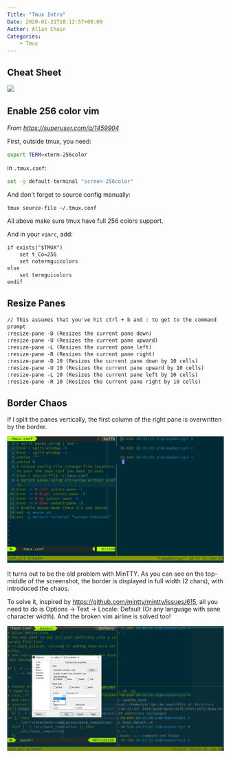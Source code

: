 ```yaml
---
Title: "Tmux Intro"
Date: 2020-01-21T18:12:57+08:00
Author: Allan Chain
Categories:
    - Tmux
---
```


## Cheat Sheet

![](https://linuxacademy.com/site-content/uploads/2016/08/tmux-3-1-1024x640.png)

## Enable 256 color vim

*From https://superuser.com/a/1459904*

First, outside tmux, you need:

```bash
export TERM=xterm-256color
```

in `.tmux.conf`:

```bash
set -g default-terminal "screen-256color"
```

And don't forget to source config manually:

```bash
tmux source-file ~/.tmux.conf
```

All above make sure tmux have full 256 colors support.

And in your `vimrc`, add:

```vim
if exists("$TMUX")
    set t_Co=256
    set notermguicolors
else
    set termguicolors
endif
```

## Resize Panes

```
// This assumes that you've hit ctrl + b and : to get to the command prompt
:resize-pane -D (Resizes the current pane down)
:resize-pane -U (Resizes the current pane upward)
:resize-pane -L (Resizes the current pane left)
:resize-pane -R (Resizes the current pane right)
:resize-pane -D 10 (Resizes the current pane down by 10 cells)
:resize-pane -U 10 (Resizes the current pane upward by 10 cells)
:resize-pane -L 10 (Resizes the current pane left by 10 cells)
:resize-pane -R 10 (Resizes the current pane right by 10 cells)
```

## Border Chaos

If I split the panes vertically, the first column of the right pane is overwritten by the border.

![](chaos.png)

It turns out to be the old problem with MinTTY. As you can see on the top-middle of the screenshot, the border is displayed in full width (2 chars), with introduced the chaos.

To solve it, inspired by <https://github.com/mintty/mintty/issues/615>, all you need to do is Options &rarr; Text &rarr; Locale: Default (Or any language with sane character width). And the broken vim airline is solved too!

![](fixed.png)
